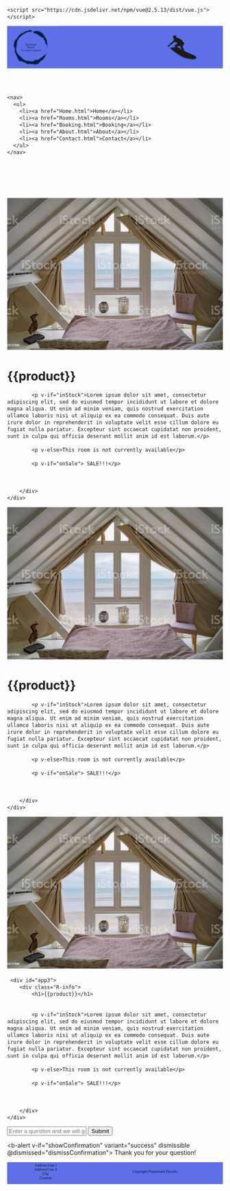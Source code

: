 <!DOCTYPE html>
<html>
<head>
  <link rel="stylesheet" type="text/css" href="style.css">
  <title>Rooms Vue Page</title>
  <script>  




</script>
</head>
<body>

<!-- CDN installation of Vue.js -->
	<script src="https://cdn.jsdelivr.net/npm/vue@2.5.13/dist/vue.js"></script>
<!--The link to the CND can be found here: "https://v2.vuejs.org/v2/guide/installation.html#CDN" -->

  <header>
	   <div class="headerdiv">
			<img src="header Image.png" alt="Header Image">
		</div>
	</header>
  
<!-- NAVIGATION BAR -->
	<nav>
      <ul>
        <li><a href="Home.html">Home</a></li>
        <li><a href="Rooms.html">Rooms</a></li>
        <li><a href="Booking.html">Booking</a></li>
        <li><a href="About.html">About</a></li>
        <li><a href="Contact.html">Contact</a></li>
      </ul>
    </nav>
  


  
  <br>
  <br>
  <br>
  <br>
  <br>
  
  <!-- CONTAINER CONTAINING TEXT AND IMAGE ROOM 1 -->
  
<div class="Room-container">
  <img src="Room-Image.jpg" alt="Image">
<!-- VUE APP 1 -->
	 <div id="app1">
		<div class="R-info">
			<h1>{{product}}</h1>
		  
		  
			<p v-if="inStock">Lorem ipsum dolor sit amet, consectetur adipiscing elit, sed do eiusmod tempor incididunt ut labore et dolore magna aliqua. Ut enim ad minim veniam, quis nostrud exercitation ullamco laboris nisi ut aliquip ex ea commodo consequat. Duis aute irure dolor in reprehenderit in voluptate velit esse cillum dolore eu fugiat nulla pariatur. Excepteur sint occaecat cupidatat non proident, sunt in culpa qui officia deserunt mollit anim id est laborum.</p>
			
			<p v-else>This room is not currently available</p>
			
			<p v-if="onSale"> SALE!!!</p>

			

		</div>
	</div>
</div>

  <!-- CONTAINER CONTAINING TEXT AND IMAGE ROOM 2 -->

<div class="Room-container">
  <img src="Room-Image.jpg" alt="Image">
<!-- VUE APP 2 -->
	 <div id="app2">
		<div class="R-info">
			<h1>{{product}}</h1>
		  
		  
			<p v-if="inStock">Lorem ipsum dolor sit amet, consectetur adipiscing elit, sed do eiusmod tempor incididunt ut labore et dolore magna aliqua. Ut enim ad minim veniam, quis nostrud exercitation ullamco laboris nisi ut aliquip ex ea commodo consequat. Duis aute irure dolor in reprehenderit in voluptate velit esse cillum dolore eu fugiat nulla pariatur. Excepteur sint occaecat cupidatat non proident, sunt in culpa qui officia deserunt mollit anim id est laborum.</p>
			
			<p v-else>This room is not currently available</p>
			
			<p v-if="onSale"> SALE!!!</p>

			

		</div>
	</div>
</div>

  <!-- CONTAINER CONTAINING TEXT AND IMAGE ROOM 3 -->

<div class="Room-container">
  <img src="Room-Image.jpg" alt="Image">

<!-- VUE APP 3 -->
	 <div id="app3">
		<div class="R-info">
			<h1>{{product}}</h1>
		  
		  
			<p v-if="inStock">Lorem ipsum dolor sit amet, consectetur adipiscing elit, sed do eiusmod tempor incididunt ut labore et dolore magna aliqua. Ut enim ad minim veniam, quis nostrud exercitation ullamco laboris nisi ut aliquip ex ea commodo consequat. Duis aute irure dolor in reprehenderit in voluptate velit esse cillum dolore eu fugiat nulla pariatur. Excepteur sint occaecat cupidatat non proident, sunt in culpa qui officia deserunt mollit anim id est laborum.</p>
			
			<p v-else>This room is not currently available</p>
			
			<p v-if="onSale"> SALE!!!</p>

			

		</div>
	</div>
</div>
	
	
<!-- VUE APP 4 FEEDBACK -->	
<div id="app-4">
  <form @submit.prevent="submitFeedback">
    <input v-model="message" placeholder="Enter a question and we will get back to you" class="feedback-input" />
    <button type="submit">Submit</button>
  </form>

  <b-alert v-if="showConfirmation" variant="success" dismissible @dismissed="dismissConfirmation">
    Thank you for your question!
  </b-alert>
</div>


<script>
<!-- VUE APP 1 -->
var app1 = new Vue({
  el: '#app1',
  data: {
    product: 'Room Option 1', //Room Heading
    inStock: true, //Availability
    onSale: true, //Sale
    
  }
})


<!-- VUE APP 2 -->
var app2 = new Vue({
  el: '#app2',
  data: {
    product: 'Room Option 2',
    inStock: true,
    onSale: false,
    
  }
})

<!-- VUE APP 3 -->
var app3 = new Vue({
  el: '#app3',
  data: {
    product: 'Room Option 3',
    inStock: false,
    onSale: true,
    
  }
})

<!-- VUE APP 4 -->
var app4 = new Vue({
  el: '#app-4',
  data: {
    message: '',
    showConfirmation: false
  },
  methods: {
    submitFeedback: function () {
      // Perform actions with the submitted feedback here
      console.log('Feedback submitted:', this.message);
      
      // Show the confirmation message
      this.showConfirmation = true;
      
      // Clear the input field
      this.message = '';
    },
    dismissConfirmation: function () {
      // Dismiss the confirmation message
      this.showConfirmation = false;
    }
  }
});


 </script>	
	
 
<footer>
  <img src="Footer Image.png" alt="Footer Image">
  </footer>
</body>
</html>
